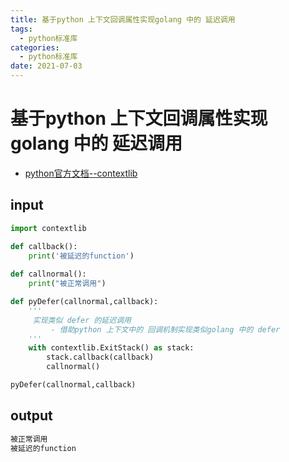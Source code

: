 ```yaml
---
title: 基于python 上下文回调属性实现golang 中的 延迟调用
tags:
  - python标准库
categories:
  - python标准库
date: 2021-07-03
---
```



# 基于python 上下文回调属性实现golang 中的 延迟调用
- [python官方文档--contextlib ](https://docs.python.org/zh-cn/3.7/library/contextlib.html)
## input
```python
import contextlib

def callback():
    print('被延迟的function')
    
def callnormal():
    print("被正常调用")

def pyDefer(callnormal,callback):
    '''
     实现类似 defer 的延迟调用
         - 借助python 上下文中的 回调机制实现类似golang 中的 defer
    '''
    with contextlib.ExitStack() as stack:
        stack.callback(callback)
        callnormal()

pyDefer(callnormal,callback)
```
## output
```bash
被正常调用
被延迟的function
```